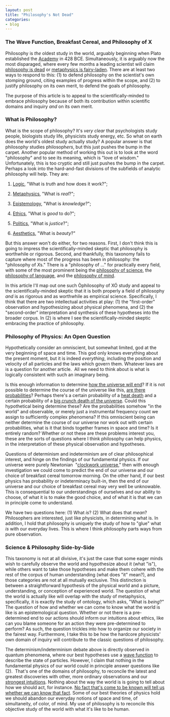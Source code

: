 ```yaml
---
layout: post
title: "Philosophy's Not Dead"
categories:
- blog
---
```


### The Wave Function, Breakfast Cereal, and Philosophy of X

Philosophy is *the* oldest study in the world, arguably beginning when
Plato established the
[Academy](http://en.wikipedia.org/wiki/Platonic_Academy) in 428 BCE.
Simultaneously, it is arguably now the most disparaged, where every few
months a leading scientist will claim [philosophy is
dead](http://philosophynow.org/issues/82/Hawking_contra_Philosophy) or
[metaphysics is
fairy-laden](http://philosophynow.org/issues/62/The_God_Delusion_by_Richard_Dawkins).
There are at least two ways to respond to this: (1) to defend philosophy
on the scientist's own stomping ground, citing examples of progress
within the scope, and (2) to justify philosophy on its own merit, to
defend the goals of philosophy.

The purpose of this article is to appeal to the scientifically-minded to
embrace philosophy because of both its contribution within scientific
domains and inquiry *and* on its own merit.

### What is Philosophy?

What is the scope of philosophy? It's *very clear* that psychologists
study people, biologists study life, physicists study energy, etc. So
what on earth does the world's oldest study actually study? A popular
answer is that philosoph*y* studies philosoph*ers*, but this just pushes
the bump in the carpet. Another popular method of working this out is to
look at the word "philosophy" and to see its meaning, which is "love of
wisdom." Unfortunately, this is too cryptic and still just pushes the
bump in the carpet. Perhaps a look into the hard-and-fast divisions of
the subfields of analytic philosophy will help. They are:

1.  [Logic](http://en.wikipedia.org/wiki/Logic), "What is *truth*
and how does it work?";

2.  [Metaphysics](http://en.wikipedia.org/wiki/Metaphysics), "What
is *real*?";

3.  [Epistemology](http://en.wikipedia.org/wiki/Epistemology),
"What is *knowledge*?";

4.  [Ethics](http://en.wikipedia.org/wiki/Ethics), "What is *good*
to do?";

5.  [Politics](http://en.wikipedia.org/wiki/Politics), "What is
*justice*?";

6.  [Aesthetics](http://en.wikipedia.org/wiki/Aesthetics), "What
is *beauty*?"

But this answer won't do either, for two reasons. First, I don't think
this is going to impress the scientifically-minded skeptic that
philosophy is worthwhile or rigorous. Second, and thankfully, this
taxonomy fails to capture where most of the progress has been in
philosophy: the "philosophy of *X*s." There is a "philosophy of ..." for
practically every field, with some of the most prominent being the
[philosophy of
science](http://en.wikipedia.org/wiki/Philosophy_of_science), the
[philosophy of
language](http://en.wikipedia.org/wiki/Philosophy_of_language), and the
[philosophy of mind](http://en.wikipedia.org/wiki/Philosophy_of_mind).

In this article I'll map out one such Òphilosophy of XÓ study and appeal
to the scientifically-minded skeptic that it is both properly a field of
philosophy *and* is as rigorous and as worthwhile as empirical science.
Specifically, I think that there are two intellectual activities at
play: (1) the "first-order" observation and hypothesizing about physical
phenomena, and (2) the "second-order" interpretation and synthesis of
these hypotheses into the broader corpus. In (2) is where I see the
scientifically-minded skeptic embracing the practice of philosophy.

### Philosophy of Physics: An Open Question

Hypothetically consider an omniscient, but somewhat limited, god at the
very beginning of space and time. This god only knows everything about
the present moment, but it is indeed *everything*, including the
position and velocity of all particles and the laws which govern them.
Whatever laws are is a question for another article.  All we need to
think about is what is logically consistent with such an imaginary
being.

Is this enough information to determine [how the universe will
end](http://en.wikipedia.org/wiki/Ultimate_fate_of_the_universe#Theories_about_the_end_of_the_universe)?
If it is not possible to determine the course of the universe like this,
[are there
probabilities](http://en.wikipedia.org/wiki/Interpretations_of_quantum_mechanics#Challenges_to_interpretation)?
Perhaps there's a certain probability of a [heat
death](http://en.wikipedia.org/wiki/Heat_death_of_the_universe) and a
certain probability of a [big crunch death of the
universe](http://en.wikipedia.org/wiki/Big_Crunch). Could this
hypothetical being determine these? Are the probabilities somehow "in
the world" and observable, or merely just a instrumental frequency count
we assign to sufficiently complex phenomena? If this omniscient being
can neither determine the course of our universe nor work out with
certain probabilities, what is it that binds together frames in space
and time? Is it entirely random? Whether or not these are these problems
interest you, these are the sorts of questions where I think philosophy
can help physics, in the interpretation of these physical observation
and hypotheses.

Questions of determinism and indeterminism are of clear philosophical
interest, and hinge on the findings of our fundamental physics. If our
universe were purely Newtonian  "[clockwork
universe](http://en.wikipedia.org/wiki/Clockwork_universe)," then with
enough investigation we could come to predict the end of our universe
and our choice of breakfast cereal tomorrow morning. On the other hand,
if our best physics has probability or indeterminacy built-in, then the
end of our universe and our choice of breakfast cereal may very well be
unknowable. This is consequential to our understandings of ourselves and
our ability to choose, of what it is to make the good choice, and of
what it is that we can in principle come to understand.

We have two questions here: (1) What *is*? (2) What does that *mean*?
Philosophers are interested, just like physicists, in determining what
is. In addition, I hold that philosophy is uniquely the study of how to
"glue" what *is* with our everyday lives. This is where I think
philosophy parts ways from pure observation.

### Science & Philosophy Side-by-Side

This taxonomy is not at all divisive, it's just the case that some eager
minds wish to carefully observe the world and hypothesize about it (what
"is"), while others want to take those hypotheses and make them cohere
with the rest of the corpus of human understanding (what does "it"
mean?), and those categories are not at all mutually exclusive. This
distinction is between a straightforward hypothesis of the physical
world and a picture, understanding, or conception of experienced world.
The question of what the world is actually like will overlap with the
study of metaphysics, specifically, it is exactly the study of ontology,
which asks, "What is *being*?" The question of how and whether we can
come to know what the world is like is an epistemological question.
Whether or not there is a pre-determined end to our actions should
inform our intuitions about ethics, like can you blame someone for an
action they were pre-determined to perform? As such, the question
trickles into how to organize our society in the fairest way.
Furthermore, I take this to be how the hardcore physicists' own domain
of inquiry will contribute to the classic questions of philosophy.

The determinism/indeterminism debate above is directly observed in
quantum phenomena, where our best hypotheses use a [wave
function](http://en.wikipedia.org/wiki/Wave_function) to describe the
state of particles. However, I claim that nothing in the fundamental
physics of our world could in principle answer questions like (2). 
That's one of the domains of philosophy, to reconcile the latest and
greatest discoveries with other, more ordinary observations and our
[strongest
intuitions](http://appliedsentience.com/2014/03/18/how-reliable-are-our-intuitions-a-review-of-the-first-princeton-rutgers-undergraduate-philosophy-conference/).
Nothing about the way the world is is going to tell about how we should
act, for instance. [No fact that's come to be known will tell us whether
we can know that
fact](http://plato.stanford.edu/entries/reliabilism/#ProForEarProRel).
Some of our best theories of physics hold we should abandon our everyday
notions of space and time, of simultaneity, of color, of mind. My use of
philosophy is to reconcile this objective study of the world with what
it's like to be human.